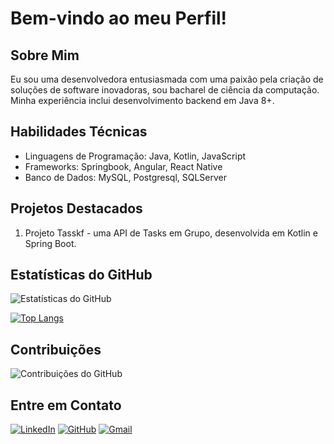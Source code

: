 # Bem-vindo ao meu Perfil!

## Sobre Mim
Eu sou uma desenvolvedora entusiasmada com uma paixão pela criação de soluções de software inovadoras, sou bacharel de ciência da computação. Minha experiência inclui desenvolvimento backend em Java 8+.

## Habilidades Técnicas
- Linguagens de Programação: Java, Kotlin, JavaScript
- Frameworks: Springbook, Angular, React Native
- Banco de Dados: MySQL, Postgresql, SQLServer

## Projetos Destacados
1. Projeto Tasskf - uma API de Tasks em Grupo, desenvolvida em Kotlin e Spring Boot.

## Estatísticas do GitHub
![Estatísticas do GitHub](https://github-readme-stats.vercel.app/api?username=anekaroline&show_icons=true&theme=dark)

[![Top Langs](https://github-readme-stats.vercel.app/api/top-langs/?username=anekaroline&layout=compact)](https://github.com/anuraghazra/github-readme-stats)

## Contribuições
![Contribuições do GitHub](https://github-readme-streak-stats.herokuapp.com/?user=anekaroline&theme=dark)

## Entre em Contato
[![LinkedIn](https://img.shields.io/badge/-LinkedIn-blue?style=flat-square&logo=linkedin&logoColor=white&link=https://www.linkedin.com/in/anekarolines/)](https://www.linkedin.com/in/anekarolines/)
[![GitHub](https://img.shields.io/badge/-GitHub-black?style=flat-square&logo=github&logoColor=white&link=https://github.com/anekaroline)](https://github.com/anekaroline)
[![Gmail](https://img.shields.io/badge/-Gmail-red?style=flat-square&logo=gmail&logoColor=white&link=mailto:anekarolinespereira@gmail.com)](mailto:anekarolinespereira@gmail.com)


